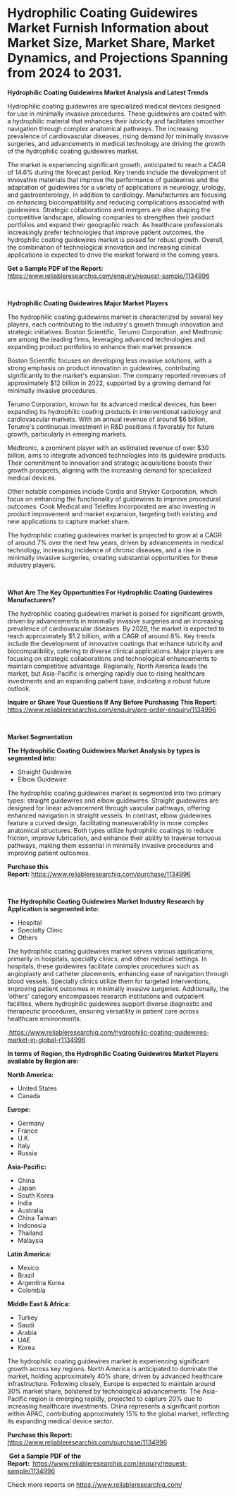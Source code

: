 <p><h1>Hydrophilic Coating Guidewires Market Furnish Information about Market Size, Market Share, Market Dynamics, and Projections Spanning from 2024 to 2031.</h1></p><p><strong>Hydrophilic Coating Guidewires Market Analysis and Latest Trends</strong></p>
<p><p>Hydrophilic coating guidewires are specialized medical devices designed for use in minimally invasive procedures. These guidewires are coated with a hydrophilic material that enhances their lubricity and facilitates smoother navigation through complex anatomical pathways. The increasing prevalence of cardiovascular diseases, rising demand for minimally invasive surgeries, and advancements in medical technology are driving the growth of the hydrophilic coating guidewires market. </p><p>The market is experiencing significant growth, anticipated to reach a CAGR of 14.6% during the forecast period. Key trends include the development of innovative materials that improve the performance of guidewires and the adaptation of guidewires for a variety of applications in neurology, urology, and gastroenterology, in addition to cardiology. Manufacturers are focusing on enhancing biocompatibility and reducing complications associated with guidewires. Strategic collaborations and mergers are also shaping the competitive landscape, allowing companies to strengthen their product portfolios and expand their geographic reach. As healthcare professionals increasingly prefer technologies that improve patient outcomes, the hydrophilic coating guidewires market is poised for robust growth. Overall, the combination of technological innovation and increasing clinical applications is expected to drive the market forward in the coming years.</p></p>
<p><strong>Get a Sample PDF of the Report:&nbsp;</strong> <a href="https://www.reliableresearchiq.com/enquiry/request-sample/1134996?utm_campaign=1123&utm_medium=2&utm_source=Github&utm_content=ia&utm_term=27122024&utm_id=hydrophilic-coating-guidewires">https://www.reliableresearchiq.com/enquiry/request-sample/1134996</a></p>
<p>&nbsp;</p>
<p><strong>Hydrophilic Coating Guidewires Major Market Players</strong></p>
<p><p>The hydrophilic coating guidewires market is characterized by several key players, each contributing to the industry's growth through innovation and strategic initiatives. Boston Scientific, Terumo Corporation, and Medtronic are among the leading firms, leveraging advanced technologies and expanding product portfolios to enhance their market presence.</p><p>Boston Scientific focuses on developing less invasive solutions, with a strong emphasis on product innovation in guidewires, contributing significantly to the market's expansion. The company reported revenues of approximately $12 billion in 2022, supported by a growing demand for minimally invasive procedures.</p><p>Terumo Corporation, known for its advanced medical devices, has been expanding its hydrophilic coating products in interventional radiology and cardiovascular markets. With an annual revenue of around $6 billion, Terumo's continuous investment in R&D positions it favorably for future growth, particularly in emerging markets.</p><p>Medtronic, a prominent player with an estimated revenue of over $30 billion, aims to integrate advanced technologies into its guidewire products. Their commitment to innovation and strategic acquisitions boosts their growth prospects, aligning with the increasing demand for specialized medical devices.</p><p>Other notable companies include Cordis and Stryker Corporation, which focus on enhancing the functionality of guidewires to improve procedural outcomes. Cook Medical and Teleflex Incorporated are also investing in product improvement and market expansion, targeting both existing and new applications to capture market share.</p><p>The hydrophilic coating guidewires market is projected to grow at a CAGR of around 7% over the next few years, driven by advancements in medical technology, increasing incidence of chronic diseases, and a rise in minimally invasive surgeries, creating substantial opportunities for these industry players.</p></p>
<p>&nbsp;</p>
<p><strong>What Are The Key Opportunities For Hydrophilic Coating Guidewires Manufacturers?</strong></p>
<p><p>The hydrophilic coating guidewires market is poised for significant growth, driven by advancements in minimally invasive surgeries and an increasing prevalence of cardiovascular diseases. By 2028, the market is expected to reach approximately $1.2 billion, with a CAGR of around 8%. Key trends include the development of innovative coatings that enhance lubricity and biocompatibility, catering to diverse clinical applications. Major players are focusing on strategic collaborations and technological enhancements to maintain competitive advantage. Regionally, North America leads the market, but Asia-Pacific is emerging rapidly due to rising healthcare investments and an expanding patient base, indicating a robust future outlook.</p></p>
<p><strong>Inquire or Share Your Questions If Any Before Purchasing This Report:</strong> <a href="https://www.reliableresearchiq.com/enquiry/pre-order-enquiry/1134996?utm_campaign=1123&utm_medium=2&utm_source=Github&utm_content=ia&utm_term=27122024&utm_id=hydrophilic-coating-guidewires">https://www.reliableresearchiq.com/enquiry/pre-order-enquiry/1134996</a></p>
<p>&nbsp;</p>
<p><strong>Market Segmentation</strong></p>
<p><strong>The Hydrophilic Coating Guidewires Market Analysis by types is segmented into:</strong></p>
<p><ul><li>Straight Guidewire</li><li>Elbow Guidewire</li></ul></p>
<p><p>The hydrophilic coating guidewires market is segmented into two primary types: straight guidewires and elbow guidewires. Straight guidewires are designed for linear advancement through vascular pathways, offering enhanced navigation in straight vessels. In contrast, elbow guidewires feature a curved design, facilitating maneuverability in more complex anatomical structures. Both types utilize hydrophilic coatings to reduce friction, improve lubrication, and enhance their ability to traverse tortuous pathways, making them essential in minimally invasive procedures and improving patient outcomes.</p></p>
<p><strong>Purchase this Report:&nbsp;</strong><a href="https://www.reliableresearchiq.com/purchase/1134996?utm_campaign=1123&utm_medium=2&utm_source=Github&utm_content=ia&utm_term=27122024&utm_id=hydrophilic-coating-guidewires">https://www.reliableresearchiq.com/purchase/1134996</a></p>
<p>&nbsp;</p>
<p><strong>The Hydrophilic Coating Guidewires Market Industry Research by Application is segmented into:</strong></p>
<p><ul><li>Hospital</li><li>Specialty Clinic</li><li>Others</li></ul></p>
<p><p>The hydrophilic coating guidewires market serves various applications, primarily in hospitals, specialty clinics, and other medical settings. In hospitals, these guidewires facilitate complex procedures such as angioplasty and catheter placements, enhancing ease of navigation through blood vessels. Specialty clinics utilize them for targeted interventions, improving patient outcomes in minimally invasive surgeries. Additionally, the 'others' category encompasses research institutions and outpatient facilities, where hydrophilic guidewires support diverse diagnostic and therapeutic procedures, ensuring versatility in patient care across healthcare environments.</p></p>
<p><a href="https://www.reliableresearchiq.com/hydrophilic-coating-guidewires-market-in-global-r1134996?utm_campaign=1123&utm_medium=2&utm_source=Github&utm_content=ia&utm_term=27122024&utm_id=hydrophilic-coating-guidewires">&nbsp;https://www.reliableresearchiq.com/hydrophilic-coating-guidewires-market-in-global-r1134996</a></p>
<p><strong>In terms of Region, the Hydrophilic Coating Guidewires Market Players available by Region are:</strong></p>
<p>
    <p> <strong> North America: </strong>
        <ul>
            <li>United States</li>
            <li>Canada</li>
        </ul>
        </p> 
    <p> <strong> Europe: </strong>
        <ul>
            <li>Germany</li>
            <li>France</li>
            <li>U.K.</li>
            <li>Italy</li>
            <li>Russia</li>
        </ul>
        </p> 
    <p> <strong> Asia-Pacific: </strong>
        <ul>
            <li>China</li>
            <li>Japan</li>
            <li>South Korea</li>
            <li>India</li>
            <li>Australia</li>
            <li>China Taiwan</li>
            <li>Indonesia</li>
            <li>Thailand</li>
            <li>Malaysia</li>
        </ul>
        </p> 
    <p> <strong> Latin America: </strong>
        <ul>
            <li>Mexico</li>
            <li>Brazil</li>
            <li>Argentina Korea</li>
            <li>Colombia</li>
        </ul>
        </p> 
    <p> <strong> Middle East & Africa: </strong>
        <ul>
            <li>Turkey</li>
            <li>Saudi</li>
            <li>Arabia</li>
            <li>UAE</li>
            <li>Korea</li>
        </ul>
    </p>
    </p>
<p><p>The hydrophilic coating guidewires market is experiencing significant growth across key regions. North America is anticipated to dominate the market, holding approximately 40% share, driven by advanced healthcare infrastructure. Following closely, Europe is expected to maintain around 30% market share, bolstered by technological advancements. The Asia-Pacific region is emerging rapidly, projected to capture 20% due to increasing healthcare investments. China represents a significant portion within APAC, contributing approximately 15% to the global market, reflecting its expanding medical device sector.</p></p>
<p><strong>Purchase this Report: </strong><a href="https://www.reliableresearchiq.com/purchase/1134996?utm_campaign=1123&utm_medium=2&utm_source=Github&utm_content=ia&utm_term=27122024&utm_id=hydrophilic-coating-guidewires">https://www.reliableresearchiq.com/purchase/1134996</a></p>
<p>&nbsp;<strong>Get a Sample PDF of the Report:&nbsp;&nbsp;</strong><a href="https://www.reliableresearchiq.com/enquiry/request-sample/1134996?utm_campaign=1123&utm_medium=2&utm_source=Github&utm_content=ia&utm_term=27122024&utm_id=hydrophilic-coating-guidewires">https://www.reliableresearchiq.com/enquiry/request-sample/1134996</a></p>
<p><strong></strong></p>
<p>Check more reports on <a href="https://www.reliableresearchiq.com/?utm_campaign=1123&utm_medium=2&utm_source=Github&utm_content=ia&utm_term=27122024&utm_id=hydrophilic-coating-guidewires">https://www.reliableresearchiq.com/</a></p>